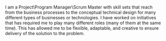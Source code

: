 I am a Project\Program Manager\Scrum Master with skill sets that reach from the business processes to the conceptual technical design for many different types of businesses or technologies. I have worked on initiatives that has required me to play many different roles (many of them at the same time). This has allowed me to be flexible, adaptable, and creative to ensure delivery of the solution to the problem. 
